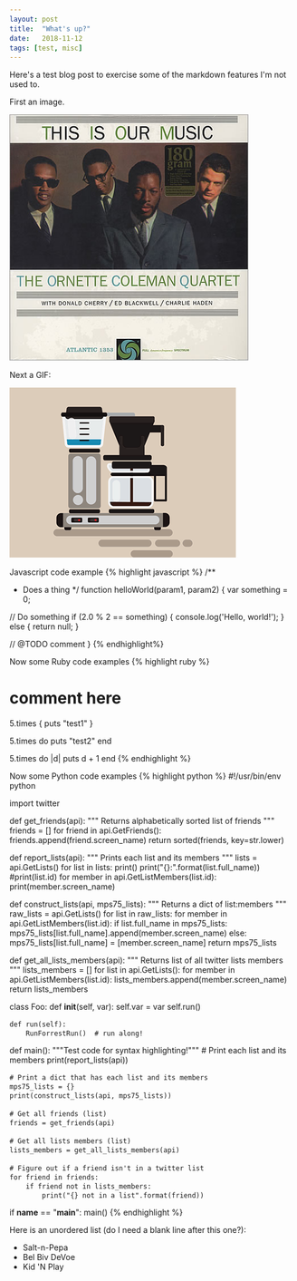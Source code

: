 ```yaml
---
layout: post
title:  "What's up?"
date:   2018-11-12
tags: [test, misc]
---
```


Here's a test blog post to exercise some of the markdown features I'm not used to.

First an image.

![This Is Our Music](/assets/img/blog/Ornette_Coleman_This_Is_Our_Music.jpg)

Next a GIF:

![Mmmm COFFEE!!](/assets/img/blog/Coffee.gif)


Javascript code example
{% highlight javascript %}
/**
 * Does a thing
 */
function helloWorld(param1, param2) {
  var something = 0;


  // Do something
  if (2.0 % 2 == something) {
    console.log('Hello, world!');
  } else {
    return null;
  }

  // @TODO comment
}
{% endhighlight%}


Now some Ruby code examples
{% highlight ruby %}
# comment here 
5.times {
  puts "test1"
}

5.times do puts "test2" end

5.times do |d|
  puts d + 1
end
{% endhighlight %}



Now some Python code examples
{% highlight python %}
#!/usr/bin/env python

import twitter

def get_friends(api):
    """ Returns alphabetically sorted list of friends """
    friends = []
    for friend in api.GetFriends():
        friends.append(friend.screen_name)
    return sorted(friends, key=str.lower)

def report_lists(api):
    """ Prints each list and its members """
    lists = api.GetLists()
    for list in lists:
        print()
        print("{}:".format(list.full_name))
        #print(list.id)
        for member in api.GetListMembers(list.id):
            print(member.screen_name)

def construct_lists(api, mps75_lists):
    """ Returns a dict of list:members """
    raw_lists = api.GetLists()
    for list in raw_lists:
        for member in api.GetListMembers(list.id):
            if list.full_name in mps75_lists:
                mps75_lists[list.full_name].append(member.screen_name)
            else:
                mps75_lists[list.full_name] = [member.screen_name]
    return mps75_lists

def get_all_lists_members(api):
    """ Returns list of all twitter lists members """
    lists_members = []
    for list in api.GetLists():
        for member in api.GetListMembers(list.id):
            lists_members.append(member.screen_name)
    return lists_members

class Foo:
	def __init__(self, var):
		self.var = var
		self.run()

	def run(self):
		RunForrestRun()  # run along!


def main():
"""Test code for syntax highlighting!"""
    # Print each list and its members
    print(report_lists(api))

    # Print a dict that has each list and its members
    mps75_lists = {}
    print(construct_lists(api, mps75_lists))

    # Get all friends (list)
    friends = get_friends(api)

    # Get all lists members (list)
    lists_members = get_all_lists_members(api)

    # Figure out if a friend isn't in a twitter list
    for friend in friends:
        if friend not in lists_members:
            print("{} not in a list".format(friend))


if __name__ == "__main__":
    main()
{% endhighlight %}


Here is an unordered list (do I need a blank line after this one?):
* Salt-n-Pepa
* Bel Biv DeVoe
* Kid 'N Play